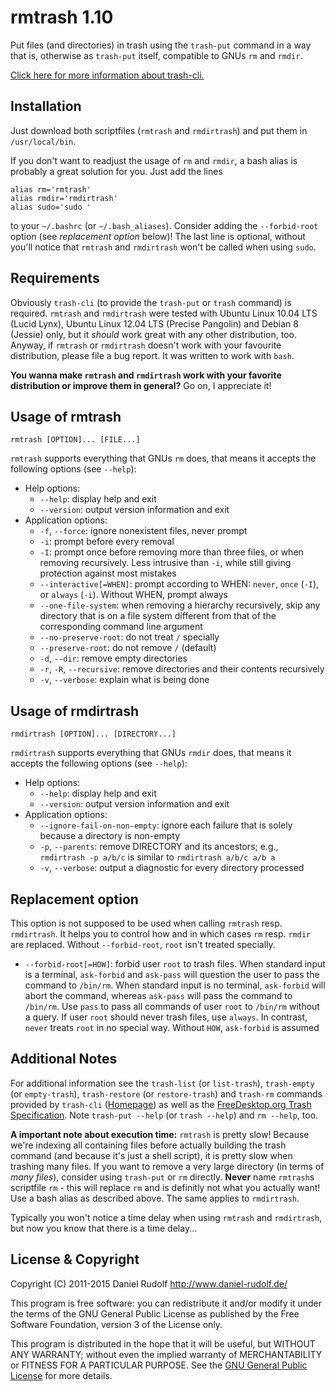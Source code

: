 rmtrash 1.10
============
Put files (and directories) in trash using the ```trash-put``` command in a way that is, otherwise as ```trash-put``` itself, compatible to GNUs ```rm``` and ```rmdir```.

[Click here for more information about trash-cli.](https://github.com/andreafrancia/trash-cli)

Installation
------------
Just download both scriptfiles (```rmtrash``` and ```rmdirtrash```) and put them in ```/usr/local/bin```.

If you don't want to readjust the usage of ```rm``` and ```rmdir```, a bash alias is probably a great solution for you. Just add the lines
```
alias rm='rmtrash'
alias rmdir='rmdirtrash'
alias sudo='sudo '
```
to your ```~/.bashrc``` (or ```~/.bash_aliases```). Consider adding the ```--forbid-root``` option (see *replacement option* below)! The last line is optional, without you'll notice that ```rmtrash``` and ```rmdirtrash``` won't be called when using ```sudo```.

Requirements
------------
Obviously  ```trash-cli``` (to provide the ```trash-put``` or ```trash``` command) is required. ```rmtrash``` and ```rmdirtrash``` were tested with Ubuntu Linux 10.04 LTS (Lucid Lynx), Ubuntu Linux 12.04 LTS (Precise Pangolin) and Debian 8 (Jessie) only, but it *should* work great with any other distribution, too. Anyway, if ```rmtrash``` or ```rmdirtrash``` doesn't work with your favourite distribution, please file a bug report. It was written to work with ```bash```.

**You wanna make ```rmtrash``` and ```rmdirtrash``` work with your favorite distribution or improve them in general?** Go on, I appreciate it!

Usage of rmtrash
----------------
```shell
rmtrash [OPTION]... [FILE...]
```

```rmtrash``` supports everything that GNUs ```rm``` does, that means it accepts the following options (see ```--help```):
* Help options:
  * ```--help```: display help and exit
  * ```--version```: output version information and exit
* Application options:
  * ```-f```, ```--force```: ignore nonexistent files, never prompt
  * ```-i```: prompt before every removal
  * ```-I```: prompt once before removing more than three files, or when removing recursively. Less intrusive than ```-i```, while still giving protection against most mistakes
  * ```--interactive[=WHEN]```: prompt according to WHEN: ```never```, ```once``` (```-I```), or ```always``` (```-i```). Without WHEN, prompt always
  * ```--one-file-system```: when removing a hierarchy recursively, skip any directory that is on a file system different from that of the corresponding command line argument
  * ```--no-preserve-root```: do not treat ```/``` specially
  * ```--preserve-root```: do not remove ```/``` (default)
  * ```-d```, ```--dir```: remove empty directories
  * ```-r```, ```-R```, ```--recursive```: remove directories and their contents recursively
  * ```-v```, ```--verbose```: explain what is being done

Usage of rmdirtrash
-------------------
```shell
rmdirtrash [OPTION]... [DIRECTORY...]
```

```rmdirtrash``` supports everything that GNUs ```rmdir``` does, that means it accepts the following options (see ```--help```):
* Help options:
  * ```--help```: display help and exit
  * ```--version```: output version information and exit
* Application options:
  * ```--ignore-fail-on-non-empty```: ignore each failure that is solely because a directory is non-empty
  * ```-p```, ```--parents```: remove DIRECTORY and its ancestors; e.g., ```rmdirtrash -p a/b/c``` is similar to ```rmdirtrash a/b/c a/b a```
  * ```-v```, ```--verbose```: output a diagnostic for every directory processed

Replacement option
------------------
This option is not supposed to be used when calling ```rmtrash``` resp. ```rmdirtrash```. It helps you to control how and in which cases ```rm``` resp. ```rmdir``` are replaced. Without ```--forbid-root```, ```root``` isn't treated specially.
* ```--forbid-root[=HOW]```: forbid user ```root``` to trash files.  When standard input is a terminal, ```ask-forbid``` and ```ask-pass``` will question the user to pass the command to ```/bin/rm```. When standard input is no terminal, ```ask-forbid``` will abort the command, whereas ```ask-pass``` will pass the command to ```/bin/rm```. Use ```pass``` to pass all commands of user ```root``` to ```/bin/rm``` without a query. If user ```root``` should never trash files, use ```always```. In contrast, ```never``` treats ```root``` in no special way. Without ```HOW```, ```ask-forbid``` is assumed

Additional Notes
----------------
For additional information see the ```trash-list``` (or ```list-trash```), ```trash-empty``` (or ```empty-trash```), ```trash-restore``` (or ```restore-trash```) and ```trash-rm``` commands provided by ```trash-cli``` ([Homepage](https://github.com/andreafrancia/trash-cli)) as well as the [FreeDesktop.org Trash Specification](http://www.ramendik.ru/docs/trashspec.html). Note ```trash-put --help``` (or ```trash --help```) and ```rm --help```, too.

**A important note about execution time:**
```rmtrash``` is pretty slow! Because we're indexing all containing files before actually building the trash command (and because it's just a shell script), it is pretty slow when trashing many files. If you want to remove a very large directory (in terms of *many files*), consider using ```trash-put``` or ```rm``` directly. **Never** name ```rmtrash```s scriptfile ```rm``` - this will replace ```rm``` and is definitly not what you actually want! Use a bash alias as described above. The same applies to ```rmdirtrash```.

Typically you won't notice a time delay when using ```rmtrash``` and ```rmdirtrash```, but now you know that there is a time delay...

License & Copyright
-------------------
Copyright (C) 2011-2015  Daniel Rudolf <http://www.daniel-rudolf.de/>

This program is free software: you can redistribute it and/or modify it under the terms of the GNU General Public License as published by the Free Software Foundation, version 3 of the License only.

This program is distributed in the hope that it will be useful, but WITHOUT ANY WARRANTY; without even the implied warranty of MERCHANTABILITY or FITNESS FOR A PARTICULAR PURPOSE.  See the [GNU General Public License](LICENSE) for more details.
